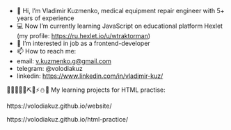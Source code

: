 - 👋 Hi, I’m Vladimir Kuzmenko, medical equipment repair engineer with 5+ years of experience
- 💻 Now I’m currently learning JavaScript on educational platform Hexlet (my profile: https://ru.hexlet.io/u/wtraktorman)
- 👀 I’m interested in job as a frontend-developer
- 📫 How to reach me:
- email: v.kuzmenko.g@gmail.com
- telegram: @volodiakuz
- linkedin: https://www.linkedin.com/in/vladimir-kuz/


🧛‍♂️🧛‍♂️💎⛏💾⚡⛄🔥
My learning projects for HTML practise:
<p>https://volodiakuz.github.io/website/</p>
https://volodiakuz.github.io/html-practice/
